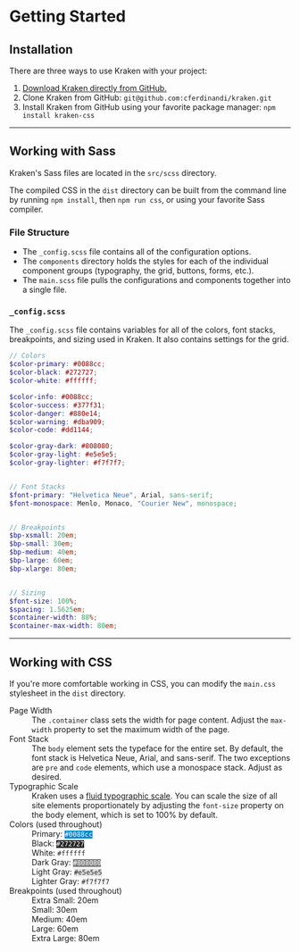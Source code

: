 # Getting Started

## Installation

There are three ways to use Kraken with your project:

1. [Download Kraken directly from GitHub.](https://github.com/cferdinandi/kraken/archive/master.zip)
2. Clone Kraken from GitHub: `git@github.com:cferdinandi/kraken.git`
3. Install Kraken from GitHub using your favorite package manager: `npm install kraken-css`

<hr>

## Working with Sass

Kraken's Sass files are located in the `src/scss` directory.

The compiled CSS in the `dist` directory can be built from the command line by running `npm install`, then `npm run css`, or using your favorite Sass compiler.

### File Structure

- The `_config.scss` file contains all of the configuration options.
- The `components` directory holds the styles for each of the individual component groups (typography, the grid, buttons, forms, etc.).
- The `main.scss` file pulls the configurations and components together into a single file.

### `_config.scss`

The `_config.scss` file contains variables for all of the colors, font stacks, breakpoints, and sizing used in Kraken. It also contains settings for the grid.

```scss
// Colors
$color-primary: #0088cc;
$color-black: #272727;
$color-white: #ffffff;

$color-info: #0088cc;
$color-success: #377f31;
$color-danger: #880e14;
$color-warning: #dba909;
$color-code: #dd1144;

$color-gray-dark: #808080;
$color-gray-light: #e5e5e5;
$color-gray-lighter: #f7f7f7;


// Font Stacks
$font-primary: "Helvetica Neue", Arial, sans-serif;
$font-monospace: Menlo, Monaco, "Courier New", monospace;


// Breakpoints
$bp-xsmall: 20em;
$bp-small: 30em;
$bp-medium: 40em;
$bp-large: 60em;
$bp-xlarge: 80em;


// Sizing
$font-size: 100%;
$spacing: 1.5625em;
$container-width: 88%;
$container-max-width: 80em;
```

<hr>

## Working with CSS

If you're more comfortable working in CSS, you can modify the `main.css` stylesheet in the `dist` directory.

<dl>
	<dt>Page Width</dt>
	<dd>The <code>.container</code> class sets the width for page content. Adjust the <code>max-width</code> property to set the maximum width of the page.</dd>
	<dt>Font Stack</dt>
	<dd>The <code>body</code> element sets the typeface for the entire set. By default, the font stack is Helvetica Neue, Arial, and sans-serif. The two exceptions are <code>pre</code> and <code>code</code> elements, which use a monospace stack. Adjust as desired.</dd>
	<dt>Typographic Scale</dt>
	<dd>Kraken uses a <a href="http://lamb.cc/typograph/">fluid typographic scale</a>. You can scale the size of all site elements proportionately by adjusting the <code>font-size</code> property on the body element, which is set to 100% by default.</dd>
	<dt>Colors (used throughout)</dt>
	<dd>Primary: <code style="color: #ffffff; background-color: #0088cc;">#0088cc</code><br>
	Black: <code style="color: #ffffff; background-color: #272727;">#272727</code><br>
	White: <code style="color: #272727; background-color: #ffffff;">#ffffff</code><br>
	Dark Gray: <code style="color: #ffffff; background-color: #808080;">#808080</code><br>
	Light Gray: <code style="color: #272727; background-color:#e5e5e5 ;">#e5e5e5</code><br>
	Lighter Gray: <code style="color: #272727; background-color:#f7f7f7 ;">#f7f7f7</code></dd>
	<dt>Breakpoints (used throughout)</dt>
	<dd>Extra Small: 20em<br>
	Small: 30em<br>
	Medium: 40em<br>
	Large: 60em<br>
	Extra Large: 80em</dd>
</dl>